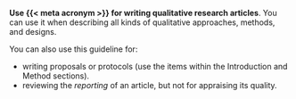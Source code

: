**Use {{< meta acronym >}} for writing qualitative research articles**. You can use it when describing all kinds of qualitative approaches, methods, and designs.

<!-- [#TODO: All ontologies and epistemologies?]{.todo} -->
<!-- All disciplines? -->

You can also use this guideline for:

* writing proposals or protocols (use the items within the Introduction and Method sections).
* reviewing the _reporting_ of an article, but not for appraising its quality.

<!-- notes
The purpose of qualitative research is to understand the perspectives/experiences of individuals or groups and the contexts in which these perspectives or experiences are situated
-->
